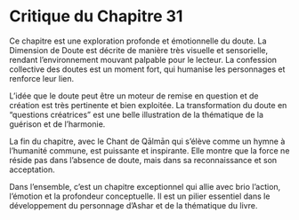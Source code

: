 # Critique du Chapitre 31

Ce chapitre est une exploration profonde et émotionnelle du doute. La Dimension de Doute est décrite de manière très visuelle et sensorielle, rendant l’environnement mouvant palpable pour le lecteur. La confession collective des doutes est un moment fort, qui humanise les personnages et renforce leur lien.

L’idée que le doute peut être un moteur de remise en question et de création est très pertinente et bien exploitée. La transformation du doute en “questions créatrices” est une belle illustration de la thématique de la guérison et de l’harmonie.

La fin du chapitre, avec le Chant de Qālmān qui s’élève comme un hymne à l’humanité commune, est puissante et inspirante. Elle montre que la force ne réside pas dans l’absence de doute, mais dans sa reconnaissance et son acceptation.

Dans l’ensemble, c’est un chapitre exceptionnel qui allie avec brio l’action, l’émotion et la profondeur conceptuelle. Il est un pilier essentiel dans le développement du personnage d’Ashar et de la thématique du livre.